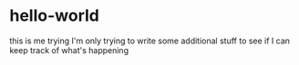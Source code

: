 # hello-world
this is me trying
I'm only trying to write some additional stuff to see if I can keep track of what's happening

